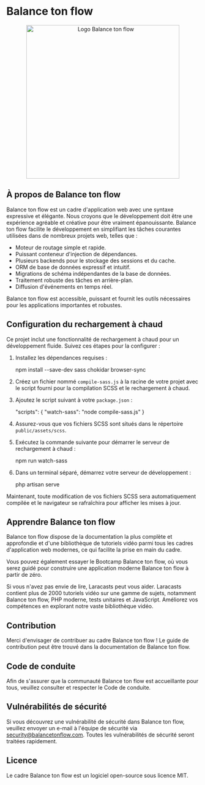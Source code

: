 # Balance ton flow

<p align="center"><img src="https://example.com/balance-ton-flow-logo.png" width="400" alt="Logo Balance ton flow"></p>

## À propos de Balance ton flow

Balance ton flow est un cadre d'application web avec une syntaxe expressive et élégante. Nous croyons que le développement doit être une expérience agréable et créative pour être vraiment épanouissante. Balance ton flow facilite le développement en simplifiant les tâches courantes utilisées dans de nombreux projets web, telles que :

- Moteur de routage simple et rapide.
- Puissant conteneur d'injection de dépendances.
- Plusieurs backends pour le stockage des sessions et du cache.
- ORM de base de données expressif et intuitif.
- Migrations de schéma indépendantes de la base de données.
- Traitement robuste des tâches en arrière-plan.
- Diffusion d'événements en temps réel.

Balance ton flow est accessible, puissant et fournit les outils nécessaires pour les applications importantes et robustes.

## Configuration du rechargement à chaud

Ce projet inclut une fonctionnalité de rechargement à chaud pour un développement fluide. Suivez ces étapes pour la configurer :

1. Installez les dépendances requises :

   npm install --save-dev sass chokidar browser-sync

2. Créez un fichier nommé `compile-sass.js` à la racine de votre projet avec le script fourni pour la compilation SCSS et le rechargement à chaud.

3. Ajoutez le script suivant à votre `package.json` :

   "scripts": {
   "watch-sass": "node compile-sass.js"
   }

4. Assurez-vous que vos fichiers SCSS sont situés dans le répertoire `public/assets/scss`.

5. Exécutez la commande suivante pour démarrer le serveur de rechargement à chaud :

   npm run watch-sass

6. Dans un terminal séparé, démarrez votre serveur de développement :

   php artisan serve

Maintenant, toute modification de vos fichiers SCSS sera automatiquement compilée et le navigateur se rafraîchira pour afficher les mises à jour.

## Apprendre Balance ton flow

Balance ton flow dispose de la documentation la plus complète et approfondie et d'une bibliothèque de tutoriels vidéo parmi tous les cadres d'application web modernes, ce qui facilite la prise en main du cadre.

Vous pouvez également essayer le Bootcamp Balance ton flow, où vous serez guidé pour construire une application moderne Balance ton flow à partir de zéro.

Si vous n'avez pas envie de lire, Laracasts peut vous aider. Laracasts contient plus de 2000 tutoriels vidéo sur une gamme de sujets, notamment Balance ton flow, PHP moderne, tests unitaires et JavaScript. Améliorez vos compétences en explorant notre vaste bibliothèque vidéo.

## Contribution

Merci d'envisager de contribuer au cadre Balance ton flow ! Le guide de contribution peut être trouvé dans la documentation de Balance ton flow.

## Code de conduite

Afin de s'assurer que la communauté Balance ton flow est accueillante pour tous, veuillez consulter et respecter le Code de conduite.

## Vulnérabilités de sécurité

Si vous découvrez une vulnérabilité de sécurité dans Balance ton flow, veuillez envoyer un e-mail à l'équipe de sécurité via [security@balancetonflow.com](mailto:security@balancetonflow.com). Toutes les vulnérabilités de sécurité seront traitées rapidement.

## Licence

Le cadre Balance ton flow est un logiciel open-source sous licence MIT.
